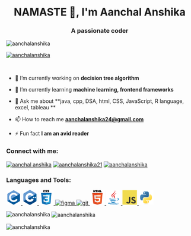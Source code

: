 

<h1 align="center">NAMASTE 👋, I'm Aanchal Anshika</h1>
<h3 align="center">A passionate coder</h3>

<p align="left"> <img src="https://komarev.com/ghpvc/?username=aanchalanshika&label=Profile%20views&color=0e75b6&style=flat" alt="aanchalanshika" /> </p>

<p align="left"> <a href="https://github.com/ryo-ma/github-profile-trophy"><img src="https://github-profile-trophy.vercel.app/?username=aanchalanshika" alt="aanchalanshika" /></a> </p>

<p align="left"> <a href="https://twitter.com/" target="blank"><img src="https://img.shields.io/twitter/follow/?logo=twitter&style=for-the-badge" alt="" /></a> </p>

- 🔭 I’m currently working on **decision tree algorithm**

- 🌱 I’m currently learning **machine learning, frontend frameworks**

- 💬 Ask me about **java, cpp, DSA, html, CSS, JavaScript, R language, excel, tableau **

- 📫 How to reach me **aanchalanshika24@gmail.com**

- ⚡ Fun fact **I am an avid reader**

<h3 align="left">Connect with me:</h3>
<p align="left">
<a href="https://linkedin.com/in/aanchal anshika" target="blank"><img align="center" src="https://raw.githubusercontent.com/rahuldkjain/github-profile-readme-generator/master/src/images/icons/Social/linked-in-alt.svg" alt="aanchal anshika" height="30" width="40" /></a>
<a href="https://www.hackerrank.com/aanchalanshika21" target="blank"><img align="center" src="https://raw.githubusercontent.com/rahuldkjain/github-profile-readme-generator/master/src/images/icons/Social/hackerrank.svg" alt="aanchalanshika21" height="30" width="40" /></a>
<a href="https://www.leetcode.com/aanchalanshika" target="blank"><img align="center" src="https://raw.githubusercontent.com/rahuldkjain/github-profile-readme-generator/master/src/images/icons/Social/leet-code.svg" alt="aanchalanshika" height="30" width="40" /></a>
</p>

<h3 align="left">Languages and Tools:</h3>
<p align="left"> <a href="https://www.cprogramming.com/" target="_blank" rel="noreferrer"> <img src="https://raw.githubusercontent.com/devicons/devicon/master/icons/c/c-original.svg" alt="c" width="40" height="40"/> </a> <a href="https://www.w3schools.com/cpp/" target="_blank" rel="noreferrer"> <img src="https://raw.githubusercontent.com/devicons/devicon/master/icons/cplusplus/cplusplus-original.svg" alt="cplusplus" width="40" height="40"/> </a> <a href="https://www.w3schools.com/css/" target="_blank" rel="noreferrer"> <img src="https://raw.githubusercontent.com/devicons/devicon/master/icons/css3/css3-original-wordmark.svg" alt="css3" width="40" height="40"/> </a> <a href="https://www.figma.com/" target="_blank" rel="noreferrer"> <img src="https://www.vectorlogo.zone/logos/figma/figma-icon.svg" alt="figma" width="40" height="40"/> </a> <a href="https://git-scm.com/" target="_blank" rel="noreferrer"> <img src="https://www.vectorlogo.zone/logos/git-scm/git-scm-icon.svg" alt="git" width="40" height="40"/> </a> <a href="https://www.w3.org/html/" target="_blank" rel="noreferrer"> <img src="https://raw.githubusercontent.com/devicons/devicon/master/icons/html5/html5-original-wordmark.svg" alt="html5" width="40" height="40"/> </a> <a href="https://www.java.com" target="_blank" rel="noreferrer"> <img src="https://raw.githubusercontent.com/devicons/devicon/master/icons/java/java-original.svg" alt="java" width="40" height="40"/> </a> <a href="https://developer.mozilla.org/en-US/docs/Web/JavaScript" target="_blank" rel="noreferrer"> <img src="https://raw.githubusercontent.com/devicons/devicon/master/icons/javascript/javascript-original.svg" alt="javascript" width="40" height="40"/> </a> <a href="https://www.python.org" target="_blank" rel="noreferrer"> <img src="https://raw.githubusercontent.com/devicons/devicon/master/icons/python/python-original.svg" alt="python" width="40" height="40"/> </a> </p>

<p><img align="left" src="https://github-readme-stats.vercel.app/api/top-langs?username=aanchalanshika&show_icons=true&locale=en&layout=compact" alt="aanchalanshika" /></p>

<p>&nbsp;<img align="center" src="https://github-readme-stats.vercel.app/api?username=aanchalanshika&show_icons=true&locale=en" alt="aanchalanshika" /></p>

<p><img align="center" src="https://github-readme-streak-stats.herokuapp.com/?user=aanchalanshika&" alt="aanchalanshika" /></p>
